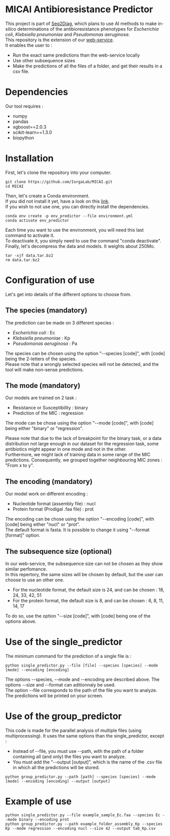 # MICAI Antibioresistance Predictor

This project is part of [Seq2Diag](https://anr.fr/ProjetIA-20-PAMR-0010), which plans to use AI methods to make in-silico determinations of the antibioresistance phenotypes for _Escherichia coli_, _Klebsiella pneumoniae_ and _Pseudomonas aeruginosa_. \
This repository is the extension of our [web-service](). \
It enables the user to :

- Run the exact same predictions than the web-service locally
- Use other subsequence sizes
- Make the predictions of all the files of a folder, and get their results in a csv file.

# Dependencies

Our tool requires :
- numpy
- pandas
- xgboost==2.0.3
- scikit-learn==1.3.0
- biopython

# Installation

First, let's clone the repository into your computer.
```
git clone https://github.com/IorgaLab/MICAI.git
cd MICAI
```

Then, let's create a Conda environment. \
If you did not install it yet, have a look on this  [link](https://conda.io/projects/conda/en/latest/user-guide/index.html). \
If you wish to not use one, you can directly install the dependencies.

```
conda env create -p env_predictor --file environment.yml
conda activate env_predictor
```
Each time you want to use the environment, you will need this last command to activate it. \
To deactivate it, you simply need to use the command "conda deactivate".\
Finally, let's decompress the data and models. It weights about 250Mo.

```
tar -xjf data.tar.bz2
rm data.tar.bz2
```

# Configuration of use

Let's get into details of the different options to choose from.

## The species (mandatory)

The prediction can be made on 3 different species :

- _Escherichia coli_ : Ec
- _Klebsiella pneumoniae_ : Kp
- _Pseudomonas aeruginosa_ : Pa

The species can be chosen using the option "--species [code]", with [code] being the 2-letters of the species. \
Please note that a wrongly selected species will not be detected, and the tool will make non-sense predictions.

## The mode (mandatory)

Our models are trained on 2 task :

- Resistance or Susceptibility : binary
- Prediction of the MIC : regression

The mode can be chose using the option "--mode [code]", with [code] being either "binary" or "regression".

Please note that due to the lack of breakpoint for the binary task, or a data distribution not large enough in our dataset for the regression task, some antibiotics might appear in one mode and not in the other. \
Furthermore, we might lack of training data in some range of the MIC predictions. Consequently, we grouped together neighbouring MIC zones : "From x to y".

## The encoding (mandatory)

Our model work on different encoding : 

- Nucleotide format (assembly file) : nucl
- Protein format (Prodigal .faa file) : prot

The encoding can be chose using the option "--encoding [code]", with [code] being either "nucl" or "prot". \
The default format is fasta. It is possible to change it using "--format [format]" option.

## The subsequence size (optional)

In our web-service, the subsequence size can not be chosen as they show similar perfomance. \
In this repertory, the same sizes will be chosen by default, but the user can choose to use an other one.

- For the nucleotide format, the default size is 24, and can be chosen : 18, 24, 33, 42, 51
- For the protein format, the default size is 8, and can be chosen : 6, 8, 11, 14, 17 

To do so, use the option "--size [code]", with [code] being one of the options above.

# Use of the single_predictor

The minimum command for the prediction of a single file is :

```
python single_predictor.py --file [file] --species [species] --mode [mode] --encoding [encoding]
```

The options --species, --mode and --encoding are described above. The options --size and --format can aditionnaly be used. \
The option --file corresponds to the path of the file you want to analyze. \
The predictions will be printed on your screen.

# Use of the group_predictor

This code is made for the parallel analysis of multiple files (using multiprocessing). It uses the same options than the single_predictor, except :

- Instead of --file, you must use --path, with the path of a folder containing all (and only) the files you want to analyze.
- You must add the "--output [output]", which is the name of the .csv file in which all the predictions will be stored.

```
python group_predictor.py --path [path] --species [species] --mode [mode] --encoding [encoding] --output [output]
```

# Example of use
```
python single_predictor.py --file example_sample_Ec.faa --species Ec --mode binary --encoding prot
python group_predictor.py --path example_folder_assembly_Kp --species Kp --mode regression --encoding nucl --size 42 --output tab_Kp.csv
```
